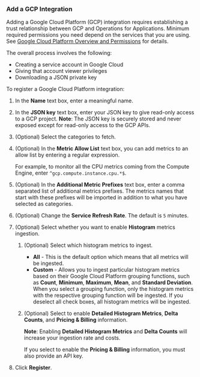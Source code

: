 ### Add a GCP Integration

Adding a Google Cloud Platform (GCP) integration requires establishing a trust relationship between GCP and Operations for Applications. Minimum required permissions you need depend on the services that you are using. See [Google Cloud Platform Overview and Permissions](http://docs.wavefront.com/integrations_gcp_overview.html) for details.

The overall process involves the following:

* Creating a service account in Google Cloud
* Giving that account viewer privileges 
* Downloading a JSON private key

To register a Google Cloud Platform integration:

1. In the **Name** text box, enter a meaningful name.
2. In the **JSON key** text box, enter your JSON key to give read-only access to a GCP project.
   **Note**: The JSON key is securely stored and never exposed except for read-only access to the GCP APIs. 
3. (Optional) Select the categories to fetch.
4. (Optional) In the **Metric Allow List** text box, you can add metrics to an allow list by entering a regular expression. 
    
    For example, to monitor all the CPU metrics coming from the Compute Engine, enter <code>^gcp.compute.instance.cpu.*$</code>.
    
5. (Optional) In the **Additional Metric Prefixes** text box, enter a comma separated list of additional metrics prefixes. 
   The metrics names that start with these prefixes will be imported in addition to what you have selected as categories.
6. (Optional) Change the **Service Refresh Rate**. The default is `5` minutes.
7. (Optional) Select whether you want to enable **Histogram** metrics ingestion.
    
   1. (Optional) Select which histogram metrics to ingest. 
   
      * **All** - This is the default option which means that all metrics will be ingested. 
      * **Custom** - Allows you to ingest particular histogram metrics based on their Google Cloud Platform grouping functions, such as **Count**, **Minimum**, **Maximum**, **Mean**, and **Standard Deviation**. When you select a grouping function, only the histogram metrics with the respective grouping function will be ingested. If you deselect all check boxes, all histogram metrics will be ingested.
   
   2. (Optional) Select to enable **Detailed Histogram Metrics**, **Delta Counts**, and **Pricing & Billing** information.

         **Note**: Enabling **Detailed Histogram Metrics** and **Delta Counts** will increase your ingestion rate and costs. 

         If you select to enable the **Pricing & Billing** information, you must also provide an API key.

10. Click **Register**.
